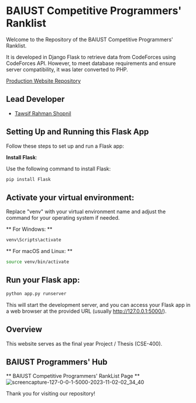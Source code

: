 # BAIUST Competitive Programmers' Ranklist

Welcome to the Repository of the BAIUST Competitive Programmers' Ranklist.

It is developed in Django Flask to retrieve data from CodeForces using CodeForces API. However, to meet database requirements and ensure server compatibility, it was later converted to PHP.

[Production Website Repository](https://github.com/BAIUST-Computer-Club/bcc_website)

## Lead Developer
- [Tawsif Rahman Shopnil](https://www.github.com/tawsif-rahman-shopnil)

## Setting Up and Running this Flask App

Follow these steps to set up and run a Flask app:

 **Install Flask**:

 Use the following command to install Flask:
   ```bash
   pip install Flask
 ```
## Activate your virtual environment:
Replace "venv" with your virtual environment name and adjust the command for your operating system if needed.

** For Windows: **
 ``` bash
venv\Scripts\activate
 ```
** For macOS and Linux: **
 ``` bash
source venv/bin/activate
 ```
## Run your Flask app:
 ``` bash
 python app.py runserver 
 ```
This will start the development server, and you can access your Flask app in a web browser at the provided URL (usually http://127.0.0.1:5000/).

## Overview
This website serves as the final year Project / Thesis (CSE-400).

## BAIUST Programmers' Hub
** BAIUST Competitive Programmers' RankList Page **
![screencapture-127-0-0-1-5000-2023-11-02-02_34_40](https://github.com/BAIUST-Computer-Club/django-cp-ranklist-draft/assets/76777358/a57de35c-4c25-4f2d-94a6-8e39a16faf99)


Thank you for visiting our repository!
